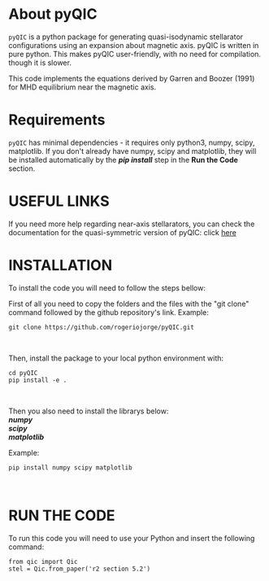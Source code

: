 About pyQIC
=

```pyQIC``` is a python package for generating quasi-isodynamic stellarator configurations using an expansion about magnetic axis.  pyQIC is written in pure python. This makes pyQIC user-friendly, with no need for compilation. though it is slower.

This code implements the equations derived by Garren and Boozer (1991) for MHD equilibrium near the magnetic axis.


Requirements
=
```pyQIC``` has minimal dependencies - it requires only python3, numpy, scipy, matplotlib. If you don't already have numpy, scipy and matplotlib, they will be installed automatically by the ***pip install*** step in the **Run the Code** section.



USEFUL LINKS
=
If you need more help regarding near-axis stellarators, you can check the documentation for the quasi-symmetric version of pyQIC: click [here](https://landreman.github.io/pyQSC/getting_started.html#)


INSTALLATION
=
To install the code you will need to follow the steps bellow:
<br>

First of all you need to copy the folders and the files with the "git clone" command followed by the github repository's link.
Example:
```
git clone https://github.com/rogeriojorge/pyQIC.git
``` 
<br>


Then, install the package to your local python environment with:
```
cd pyQIC
pip install -e .
```
<br>

Then you also need to install the librarys below:<br>
  ***numpy<br>
  scipy<br>
  matplotlib***
  
Example: 
```
pip install numpy scipy matplotlib
``` 
<br>

RUN THE CODE
=

To run this code you will need to use your Python and insert the following command:

```
from qic import Qic
stel = Qic.from_paper('r2 section 5.2')
```
<br>

